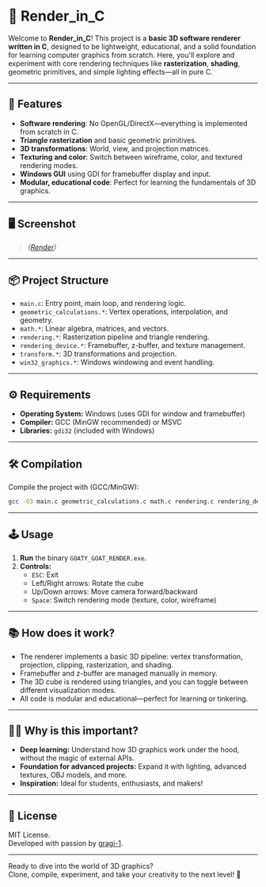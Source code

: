# 🦄 Render_in_C

Welcome to **Render_in_C**!
This project is a **basic 3D software renderer written in C**, designed to be lightweight, educational, and a solid foundation for learning computer graphics from scratch. Here, you'll explore and experiment with core rendering techniques like **rasterization**, **shading**, geometric primitives, and simple lighting effects—all in pure C.

---

## 🚀 Features

- **Software rendering**: No OpenGL/DirectX—everything is implemented from scratch in C.
- **Triangle rasterization** and basic geometric primitives.
- **3D transformations**: World, view, and projection matrices.
- **Texturing and color**: Switch between wireframe, color, and textured rendering modes.
- **Windows GUI** using GDI for framebuffer display and input.
- **Modular, educational code**: Perfect for learning the fundamentals of 3D graphics.

---

## 🖥️ Screenshot

> *([Render](https://github.com/gragi-1/Render_in_C/blob/main/Render3D.mp4))*

---

## 📦 Project Structure

- `main.c`: Entry point, main loop, and rendering logic.
- `geometric_calculations.*`: Vertex operations, interpolation, and geometry.
- `math.*`: Linear algebra, matrices, and vectors.
- `rendering.*`: Rasterization pipeline and triangle rendering.
- `rendering_device.*`: Framebuffer, z-buffer, and texture management.
- `transform.*`: 3D transformations and projection.
- `win32_graphics.*`: Windows windowing and event handling.

---

## ⚙️ Requirements

- **Operating System:** Windows (uses GDI for window and framebuffer)
- **Compiler:** GCC (MinGW recommended) or MSVC
- **Libraries:** `gdi32` (included with Windows)

---

## 🛠️ Compilation

Compile the project with (GCC/MinGW):

```sh
gcc -O3 main.c geometric_calculations.c math.c rendering.c rendering_device.c transform.c win32_graphics.c -o GOATY_GOAT_RENDER.exe -lgdi32
```

---

## 🕹️ Usage

1. **Run** the binary `GOATY_GOAT_RENDER.exe`.
2. **Controls:**
   - `ESC`: Exit
   - Left/Right arrows: Rotate the cube
   - Up/Down arrows: Move camera forward/backward
   - `Space`: Switch rendering mode (texture, color, wireframe)

---

## 📚 How does it work?

- The renderer implements a basic 3D pipeline: vertex transformation, projection, clipping, rasterization, and shading.
- Framebuffer and z-buffer are managed manually in memory.
- The 3D cube is rendered using triangles, and you can toggle between different visualization modes.
- All code is modular and educational—perfect for learning or tinkering.

---

## 🧑‍💻 Why is this important?

- **Deep learning:** Understand how 3D graphics work under the hood, without the magic of external APIs.
- **Foundation for advanced projects:** Expand it with lighting, advanced textures, OBJ models, and more.
- **Inspiration:** Ideal for students, enthusiasts, and makers!

---

## 📝 License

MIT License.  
Developed with passion by [gragi-1](https://github.com/gragi-1).

---

Ready to dive into the world of 3D graphics?  
Clone, compile, experiment, and take your creativity to the next level! 🚀
